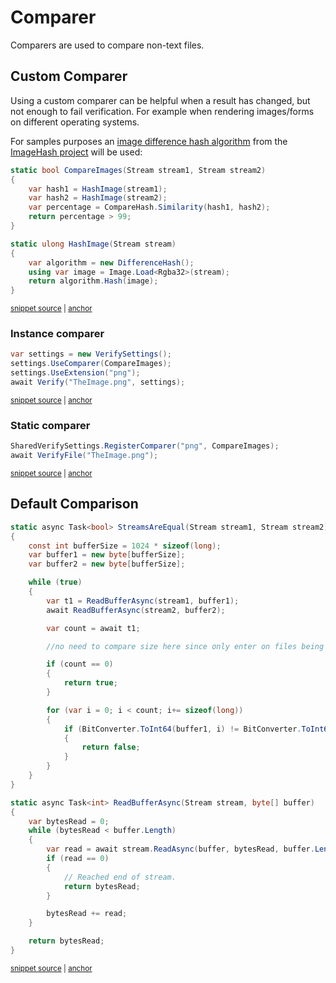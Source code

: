 <!--
GENERATED FILE - DO NOT EDIT
This file was generated by [MarkdownSnippets](https://github.com/SimonCropp/MarkdownSnippets).
Source File: /docs/mdsource/comparer.source.md
To change this file edit the source file and then run MarkdownSnippets.
-->

# Comparer

Comparers are used to compare non-text files.


## Custom Comparer

Using a custom comparer can be helpful when a result has changed, but not enough to fail verification. For example when rendering images/forms on different operating systems.

For samples purposes an [image difference hash algorithm](https://github.com/coenm/ImageHash#hash-algorithms) from the [ImageHash project](https://github.com/coenm/ImageHash) will be used:

<!-- snippet: ImageComparer -->
<a id='snippet-imagecomparer'/></a>
```cs
static bool CompareImages(Stream stream1, Stream stream2)
{
    var hash1 = HashImage(stream1);
    var hash2 = HashImage(stream2);
    var percentage = CompareHash.Similarity(hash1, hash2);
    return percentage > 99;
}

static ulong HashImage(Stream stream)
{
    var algorithm = new DifferenceHash();
    using var image = Image.Load<Rgba32>(stream);
    return algorithm.Hash(image);
}
```
<sup><a href='/src/Snippets/ComparerSnippets.cs#L37-L52' title='File snippet `imagecomparer` was extracted from'>snippet source</a> | <a href='#snippet-imagecomparer' title='Navigate to start of snippet `imagecomparer`'>anchor</a></sup>
<!-- endsnippet -->


### Instance comparer

<!-- snippet: InstanceComparer -->
<a id='snippet-instancecomparer'/></a>
```cs
var settings = new VerifySettings();
settings.UseComparer(CompareImages);
settings.UseExtension("png");
await Verify("TheImage.png", settings);
```
<sup><a href='/src/Snippets/ComparerSnippets.cs#L21-L26' title='File snippet `instancecomparer` was extracted from'>snippet source</a> | <a href='#snippet-instancecomparer' title='Navigate to start of snippet `instancecomparer`'>anchor</a></sup>
<!-- endsnippet -->


### Static comparer

<!-- snippet: StaticComparer -->
<a id='snippet-staticcomparer'/></a>
```cs
SharedVerifySettings.RegisterComparer("png", CompareImages);
await VerifyFile("TheImage.png");
```
<sup><a href='/src/Snippets/ComparerSnippets.cs#L31-L34' title='File snippet `staticcomparer` was extracted from'>snippet source</a> | <a href='#snippet-staticcomparer' title='Navigate to start of snippet `staticcomparer`'>anchor</a></sup>
<!-- endsnippet -->


## Default Comparison

<!-- snippet: DefualtCompare -->
<a id='snippet-defualtcompare'/></a>
```cs
static async Task<bool> StreamsAreEqual(Stream stream1, Stream stream2)
{
    const int bufferSize = 1024 * sizeof(long);
    var buffer1 = new byte[bufferSize];
    var buffer2 = new byte[bufferSize];

    while (true)
    {
        var t1 = ReadBufferAsync(stream1, buffer1);
        await ReadBufferAsync(stream2, buffer2);

        var count = await t1;

        //no need to compare size here since only enter on files being same size

        if (count == 0)
        {
            return true;
        }

        for (var i = 0; i < count; i+= sizeof(long))
        {
            if (BitConverter.ToInt64(buffer1, i) != BitConverter.ToInt64(buffer2, i))
            {
                return false;
            }
        }
    }
}

static async Task<int> ReadBufferAsync(Stream stream, byte[] buffer)
{
    var bytesRead = 0;
    while (bytesRead < buffer.Length)
    {
        var read = await stream.ReadAsync(buffer, bytesRead, buffer.Length - bytesRead);
        if (read == 0)
        {
            // Reached end of stream.
            return bytesRead;
        }

        bytesRead += read;
    }

    return bytesRead;
}
```
<sup><a href='/src/Verify/Compare/FileComparer.cs#L71-L119' title='File snippet `defualtcompare` was extracted from'>snippet source</a> | <a href='#snippet-defualtcompare' title='Navigate to start of snippet `defualtcompare`'>anchor</a></sup>
<!-- endsnippet -->

